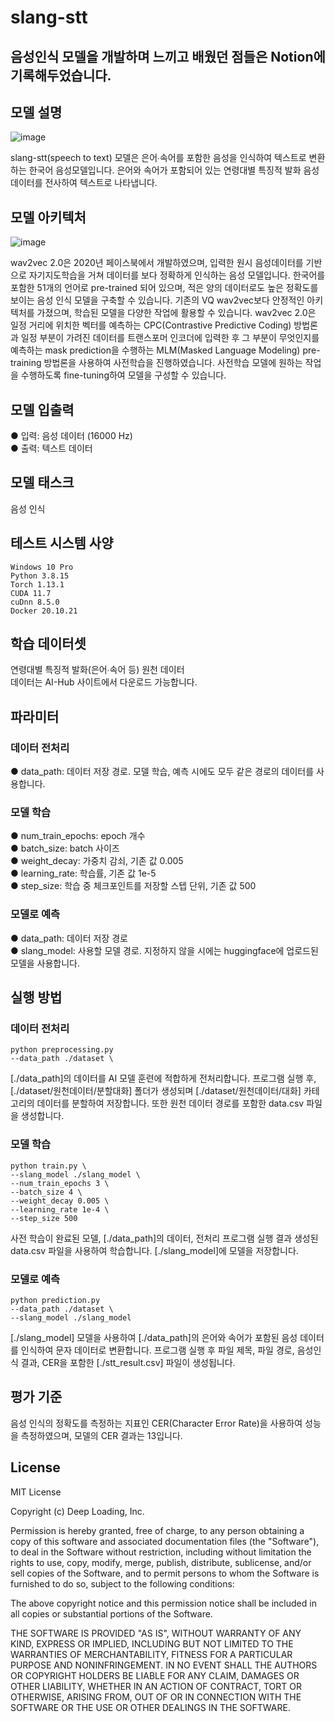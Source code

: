 # slang-stt

## 음성인식 모델을 개발하며 느끼고 배웠던 점들은 Notion에 기록해두었습니다.

## 모델 설명
![image](https://user-images.githubusercontent.com/68102387/213361376-2fd26a2c-285a-4692-abd8-59cd8a436f4c.png)

slang-stt(speech to text) 모델은 은어∙속어를 포함한 음성을 인식하여 텍스트로 변환하는 한국어 음성모델입니다. 은어와 속어가 포함되어 있는 연령대별 특징적 발화 음성 데이터를 전사하여 텍스트로 나타냅니다. 

## 모델 아키텍처
![image](https://user-images.githubusercontent.com/68102387/213350380-cbbedef0-aac6-40e7-a440-ec1c11b19273.jpg)

wav2vec 2.0은 2020년 페이스북에서 개발하였으며, 입력한 원시 음성데이터를 기반으로 자기지도학습을 거쳐 데이터를 보다 정확하게 인식하는 음성 모델입니다. 한국어를 포함한 51개의 언어로 pre-trained 되어 있으며, 적은 양의 데이터로도 높은 정확도를 보이는 음성 인식 모델을 구축할 수 있습니다. 기존의 VQ wav2vec보다 안정적인 아키텍처를 가졌으며, 학습된 모델을 다양한 작업에 활용할 수 있습니다. wav2vec 2.0은 일정 거리에 위치한 벡터를 예측하는 CPC(Contrastive Predictive Coding) 방법론과 일정 부분이 가려진 데이터를 트랜스포머 인코더에 입력한 후 그 부분이 무엇인지를 예측하는 mask prediction을 수행하는 MLM(Masked Language Modeling) pre-training 방법론을 사용하여 사전학습을 진행하였습니다. 사전학습 모델에 원하는 작업을 수행하도록 fine-tuning하여 모델을 구성할 수 있습니다.

## 모델 입출력
● 입력: 음성 데이터 (16000 Hz)   
● 출력: 텍스트 데이터  
 
## 모델 태스크
음성 인식 

## 테스트 시스템 사양
```
Windows 10 Pro
Python 3.8.15
Torch 1.13.1
CUDA 11.7
cuDnn 8.5.0
Docker 20.10.21
```

## 학습 데이터셋
연령대별 특징적 발화(은어∙속어 등) 원천 데이터    
데이터는 AI-Hub 사이트에서 다운로드 가능합니다.

## 파라미터
### 데이터 전처리
● data_path: 데이터 저장 경로. 모델 학습, 예측 시에도 모두 같은 경로의 데이터를 사용합니다.

### 모델 학습
● num_train_epochs: epoch 개수  
● batch_size: batch 사이즈  
● weight_decay: 가중치 감쇠, 기존 값 0.005  
● learning_rate: 학습률, 기존 값 1e-5  
● step_size: 학습 중 체크포인트를 저장할 스텝 단위, 기존 값 500

### 모델로 예측
● data_path: 데이터 저장 경로    
● slang_model: 사용할 모델 경로. 지정하지 않을 시에는 huggingface에 업로드된 모델을 사용합니다.

## 실행 방법
### 데이터 전처리
```
python preprocessing.py 
--data_path ./dataset \
```  
[./data_path]의 데이터를 AI 모델 훈련에 적합하게 전처리합니다. 프로그램 실행 후, [./dataset/원천데이터/분할대화] 폴더가 생성되며 [./dataset/원천데이터/대화] 카테고리의 데이터를 분할하여 저장합니다. 또한 원천 데이터 경로를 포함한 data.csv 파일을 생성합니다.
### 모델 학습 
```
python train.py \
--slang_model ./slang_model \
--num_train_epochs 3 \
--batch_size 4 \
--weight_decay 0.005 \
--learning_rate 1e-4 \
--step_size 500
```  
사전 학습이 완료된 모델, [./data_path]의 데이터, 전처리 프로그램 실행 결과 생성된 data.csv 파일을 사용하여 학습합니다. [./slang_model]에 모델을 저장합니다.
### 모델로 예측 
```
python prediction.py 
--data_path ./dataset \
--slang_model ./slang_model
```  
[./slang_model] 모델을 사용하여 [./data_path]의 은어와 속어가 포함된 음성 데이터를 인식하여 문자 데이터로 변환합니다. 프로그램 실행 후 파일 제목, 파일 경로, 음성인식 결과, CER을 포함한 [./stt_result.csv] 파일이 생성됩니다.

## 평가 기준
음성 인식의 정확도를 측정하는 지표인 CER(Character Error Rate)을 사용하여 성능을 측정하였으며, 모델의 CER 결과는 13입니다.   

## License
MIT License

Copyright (c) Deep Loading, Inc.

Permission is hereby granted, free of charge, to any person obtaining a copy
of this software and associated documentation files (the "Software"), to deal
in the Software without restriction, including without limitation the rights
to use, copy, modify, merge, publish, distribute, sublicense, and/or sell
copies of the Software, and to permit persons to whom the Software is
furnished to do so, subject to the following conditions:

The above copyright notice and this permission notice shall be included in all
copies or substantial portions of the Software.

THE SOFTWARE IS PROVIDED "AS IS", WITHOUT WARRANTY OF ANY KIND, EXPRESS OR
IMPLIED, INCLUDING BUT NOT LIMITED TO THE WARRANTIES OF MERCHANTABILITY,
FITNESS FOR A PARTICULAR PURPOSE AND NONINFRINGEMENT. IN NO EVENT SHALL THE
AUTHORS OR COPYRIGHT HOLDERS BE LIABLE FOR ANY CLAIM, DAMAGES OR OTHER
LIABILITY, WHETHER IN AN ACTION OF CONTRACT, TORT OR OTHERWISE, ARISING FROM,
OUT OF OR IN CONNECTION WITH THE SOFTWARE OR THE USE OR OTHER DEALINGS IN THE
SOFTWARE.

